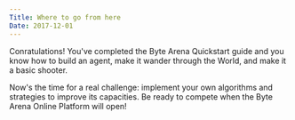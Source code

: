 ```yaml
---
Title: Where to go from here
Date: 2017-12-01
---
```


Conratulations! You've completed the Byte Arena Quickstart guide and you know how to build an agent, make it wander through the World, and make it a basic shooter.

Now's the time for a real challenge: implement your own algorithms and strategies to improve its capacities. Be ready to compete when the Byte Arena Online Platform will open!